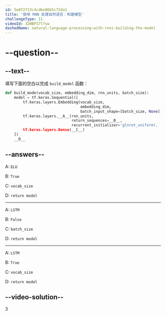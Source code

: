 ```yaml
---
id: 5e8f2f13c4cdbe86b5c72da1
title: '使用 RNN 处理自然语言：构建模型'
challengeType: 11
videoId: 32WBFS7lfsw
dashedName: natural-language-processing-with-rnns-building-the-model
---
```


# --question--

## --text--

填写下面的空白以完成 `build_model` 函数：

```py
def build_mode(vocab_size, embedding_dim, rnn_units, batch_size):
    model = tf.keras.Sequential([
        tf.keras.layers.Embedding(vocab_size,
                                  embedding_dim,
                                  batch_input_shape=[batch_size, None]),
        tf.keras.layers.__A__(rnn_units,
                              return_sequences=__B__,
                              recurrent_initializer='glorot_uniform),
        tf.keras.layers.Dense(__C__)
    ])
    __D__
```

## --answers--

A: `ELU`

B: `True`

C: `vocab_size`

D: `return model`

---

A: `LSTM`

B: `False`

C: `batch_size`

D: `return model`

---

A: `LSTM`

B: `True`

C: `vocab_size`

D: `return model`

## --video-solution--

3

